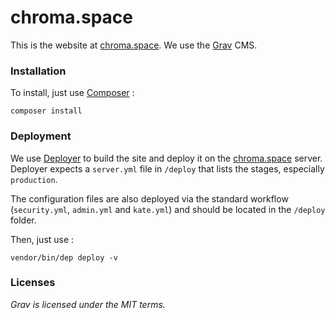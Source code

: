 chroma.space
===

This is the website at [chroma.space](http://chroma.space). We use the [Grav](https://getgrav.org) CMS.

### Installation

To install, just use [Composer](https://getcomposer.org/) :

    composer install

### Deployment

We use [Deployer](https://deployer.org/) to build the site and deploy it on the [chroma.space](http://chroma.space) server. Deployer expects a `server.yml` file in `/deploy` that lists the stages, especially `production`.

The configuration files are also deployed via the standard workflow (`security.yml`, `admin.yml` and `kate.yml`) and should be located in the `/deploy` folder.

Then, just use :

    vendor/bin/dep deploy -v

### Licenses

_Grav is licensed under the MIT terms._